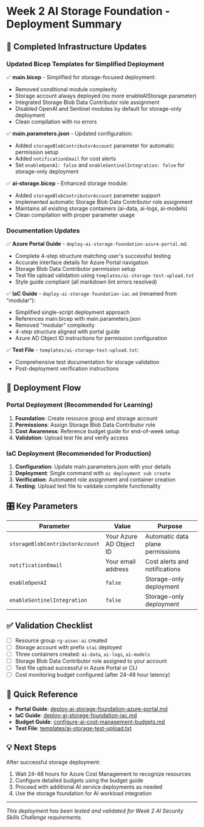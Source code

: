 # Week 2 AI Storage Foundation - Deployment Summary

## 🎯 Completed Infrastructure Updates

### Updated Bicep Templates for Simplified Deployment

✅ **main.bicep** - Simplified for storage-focused deployment:
- Removed conditional module complexity
- Storage account always deployed (no more enableAIStorage parameter)
- Integrated Storage Blob Data Contributor role assignment
- Disabled OpenAI and Sentinel modules by default for storage-only deployment
- Clean compilation with no errors

✅ **main.parameters.json** - Updated configuration:
- Added `storageBlobContributorAccount` parameter for automatic permission setup
- Added `notificationEmail` for cost alerts
- Set `enableOpenAI: false` and `enableSentinelIntegration: false` for storage-only deployment

✅ **ai-storage.bicep** - Enhanced storage module:
- Added `storageBlobContributorAccount` parameter support
- Implemented automatic Storage Blob Data Contributor role assignment
- Maintains all existing storage containers (ai-data, ai-logs, ai-models)
- Clean compilation with proper parameter usage

### Documentation Updates

✅ **Azure Portal Guide** - `deploy-ai-storage-foundation-azure-portal.md`:
- Complete 4-step structure matching user's successful testing
- Accurate interface details for Azure Portal navigation
- Storage Blob Data Contributor permission setup
- Test file upload validation using `templates/ai-storage-test-upload.txt`
- Style guide compliant (all markdown lint errors resolved)

✅ **IaC Guide** - `deploy-ai-storage-foundation-iac.md` (renamed from "modular"):
- Simplified single-script deployment approach
- References main.bicep with main.parameters.json
- Removed "modular" complexity 
- 4-step structure aligned with portal guide
- Azure AD Object ID instructions for permission configuration

✅ **Test File** - `templates/ai-storage-test-upload.txt`:
- Comprehensive test documentation for storage validation
- Post-deployment verification instructions

## 🔄 Deployment Flow

### Portal Deployment (Recommended for Learning)
1. **Foundation**: Create resource group and storage account
2. **Permissions**: Assign Storage Blob Data Contributor role
3. **Cost Awareness**: Reference budget guide for end-of-week setup
4. **Validation**: Upload test file and verify access

### IaC Deployment (Recommended for Production)
1. **Configuration**: Update main.parameters.json with your details
2. **Deployment**: Single command with `az deployment sub create`
3. **Verification**: Automated role assignment and container creation
4. **Testing**: Upload test file to validate complete functionality

## 🎛️ Key Parameters

| Parameter | Value | Purpose |
|-----------|-------|---------|
| `storageBlobContributorAccount` | Your Azure AD Object ID | Automatic data plane permissions |
| `notificationEmail` | Your email address | Cost alerts and notifications |
| `enableOpenAI` | `false` | Storage-only deployment |
| `enableSentinelIntegration` | `false` | Storage-only deployment |

## ✅ Validation Checklist

- [ ] Resource group `rg-aisec-ai` created
- [ ] Storage account with prefix `stai` deployed
- [ ] Three containers created: `ai-data`, `ai-logs`, `ai-models`
- [ ] Storage Blob Data Contributor role assigned to your account
- [ ] Test file upload successful in Azure Portal or CLI
- [ ] Cost monitoring budget configured (after 24-48 hour latency)

## 🔗 Quick Reference

- **Portal Guide**: [deploy-ai-storage-foundation-azure-portal.md](./deploy-ai-storage-foundation-azure-portal.md)
- **IaC Guide**: [deploy-ai-storage-foundation-iac.md](./deploy-ai-storage-foundation-iac.md)
- **Budget Guide**: [configure-ai-cost-management-budgets.md](./configure-ai-cost-management-budgets.md)
- **Test File**: [templates/ai-storage-test-upload.txt](./templates/ai-storage-test-upload.txt)

## 💡 Next Steps

After successful storage deployment:
1. Wait 24-48 hours for Azure Cost Management to recognize resources
2. Configure detailed budgets using the budget guide
3. Proceed with additional AI service deployments as needed
4. Use the storage foundation for AI workload integration

---

*This deployment has been tested and validated for Week 2 AI Security Skills Challenge requirements.*
